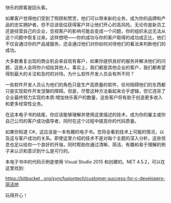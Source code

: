 快乐的顾客是回头客。

如果客户觉得他们受到了照顾和赞赏，他们可以带来新的业务，成为你的品牌和产品的忠实拥护者。但不应该低估获得客户并让他们开心的高风险。无论你是新员工还是经营自己的企业，忽视客户的影响可能会变成一个问题，你的组织永远无法从这个问题中恢复过来。这样想吧——你的成功与你的客户取得的成功成正比，他们不仅会通过你的产品或服务，还会通过他们对你如何对待他们的看法来判断他们的成功。

大多数重复出现的商业机会来自现有客户，如果你提供良好的服务并解决他们的问题，这些人会将你介绍给其他人。事实上，我们都是其他企业的客户，我们都希望得到最大的关注和及时的对待。为什么软件开发人员会有所不同？

一些软件开发人员认为他们的角色只是生产高质量的软件，任何阻碍他们的东西都只是实现软件开发涅槃的障碍。但是，尽管这种方法看起来合乎逻辑，但它违背了企业最终努力实现的本质:增加快乐客户的数量，这些客户将有助于创造更多收入和更多经常性业务。

在这本电子书的结尾，你应该能够理解并使用这里描述的技术，成为你的雇主或你自己公司的客户成功倡导者，同时在这个过程中提高你的代码质量。

如果你知道 C#，这应该是一本有趣的电子书。您将会看到技术上可能的情况，以及这与客户成功的关系。即使这里介绍的技术不是对每个主题的深入分析，这些信息也足以给你一个良好的开端，同时帮助你通过清晰、简洁、有趣和易于理解的例子来认识和意识到什么是可行的。

本电子书中的代码示例是使用 Visual Studio 2015 和创建的。NET 4.5.2，可以在这里找到:

[https://bitbucket . org/syncfusiontech/customer-success-for-c-developers-简洁地](https://bitbucket.org/syncfusiontech/customer-success-for-c-developers-succinctly)

玩得开心！
